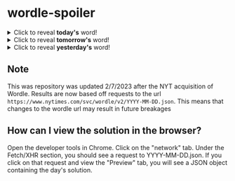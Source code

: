 # wordle-spoiler

<details>
  <summary>Click to reveal <b>today's</b> word!</summary>
  <br>
  <b> flyer </b>
</details>

<details>
  <summary>Click to reveal <b>tomorrow's</b> word!</summary>
  <br>
  <b> tonic </b>
</details>

<details>
  <summary>Click to reveal <b>yesterday's</b> word!</summary>
  <br>
  <b> droop </b>
</details>

## Note
This was repository was updated 2/7/2023 after the NYT acquisition of Wordle. Results are now based off requests to the url `https://www.nytimes.com/svc/wordle/v2/YYYY-MM-DD.json`. This means that changes to the wordle url may result in future breakages

## How can I view the solution in the browser?
Open the developer tools in Chrome. Click on the "network" tab. Under the Fetch/XHR section, you should see a request to YYYY-MM-DD.json. If you click on that request and view the "Preview" tab, you will see a JSON object containing the day's solution.